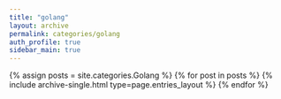 ```yaml
---
title: "golang"
layout: archive
permalink: categories/golang
auth_profile: true
sidebar_main: true
---
```


{% assign posts = site.categories.Golang %}
{% for post in posts %}
{% include archive-single.html type=page.entries_layout %}
{% endfor %}

